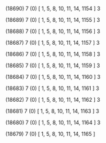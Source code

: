 (18690) 7 (0) [ 1, 5, 8, 10, 11, 14, 1154 ] 3 


(18689) 7 (0) [ 1, 5, 8, 10, 11, 14, 1155 ] 3 


(18688) 7 (0) [ 1, 5, 8, 10, 11, 14, 1156 ] 3 


(18687) 7 (0) [ 1, 5, 8, 10, 11, 14, 1157 ] 3 


(18686) 7 (0) [ 1, 5, 8, 10, 11, 14, 1158 ] 3 


(18685) 7 (0) [ 1, 5, 8, 10, 11, 14, 1159 ] 3 


(18684) 7 (0) [ 1, 5, 8, 10, 11, 14, 1160 ] 3 


(18683) 7 (0) [ 1, 5, 8, 10, 11, 14, 1161 ] 3 


(18682) 7 (0) [ 1, 5, 8, 10, 11, 14, 1162 ] 3 


(18681) 7 (0) [ 1, 5, 8, 10, 11, 14, 1163 ] 3 


(18680) 7 (0) [ 1, 5, 8, 10, 11, 14, 1164 ] 3 


(18679) 7 (0) [ 1, 5, 8, 10, 11, 14, 1165 ]  

